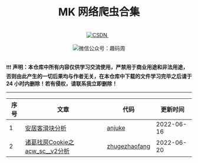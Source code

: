 <h1 align="center">MK 网络爬虫合集</h1>
<br>
<div align="center">
    <a href="https://blog.csdn.net/baoshuowl">
        <img alt="CSDN" src="https://img.shields.io/static/v1?label=CSDN&message=%20&color=%23F91310&logo=c&style=flat-square&logoColor=white">
    </a>&nbsp;&nbsp;
</div>
<br>
<div align="center">
    <img alt="微信公众号：趣码周" src="http://cdn.mankvis.com/2022-06-20-051052.bmp"></img>
</div>
<br>

❗❗❗ **声明：本仓库中所有内容仅供学习交流使用，严禁用于商业用途和非法用途，否则由此产生的一切后果均与作者无关，在本仓库中下载的文件学习完毕之后请于 24 小时内删除！若有侵权，请联系我立即删除！**

---


| 序号 | 文章                                                         | 代码                                                         | 更新时间   |
| ---- | ------------------------------------------------------------ | ------------------------------------------------------------ | ---------- |
| 1    | [安居客滑块分析](https://mp.weixin.qq.com/s?__biz=MzU1NzYyNDUwNA==&mid=2247484051&idx=1&sn=08b0639ad6c993a23333f8bfe7318375&chksm=fc33bf44cb443652df4fefdca7fc6ece80ef1f12455c0f9bfc2ed053039fc25076709110535b#rd) | [anjuke](https://github.com/Mankvis/mk-crawlers/tree/main/anjuke) | 2022-06-16 |
| 2    | [诸葛找房Cookie之acw_sc__v2分析](https://mp.weixin.qq.com/s?__biz=MzU1NzYyNDUwNA==&mid=2247484207&idx=1&sn=7b58afb8896201f8c053ffeb9e6c981e&chksm=fc33bef8cb4437ee1dc72485d0dcff2c4f42a7296b66bfa7c699b3b8d9d71451d7d0c2f186c5#rd) | [zhugezhaofang](https://github.com/Mankvis/mk-crawlers/tree/main/zhugezhaofang) | 2022-06-20 |



